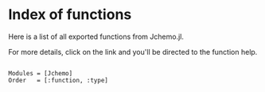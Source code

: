 # Index of functions 

Here is a list of all exported functions from Jchemo.jl. 

For more details, click on the link and you'll be directed to the function help.

```@index
```

```@autodocs
Modules = [Jchemo]
Order   = [:function, :type]
```

